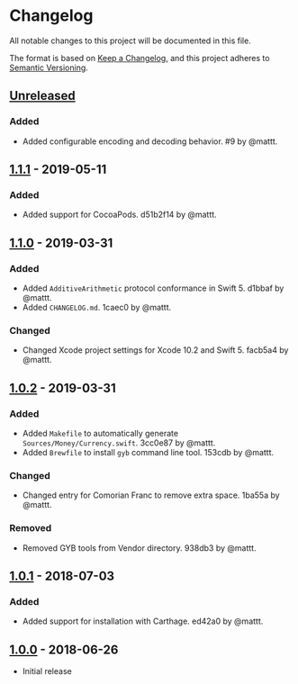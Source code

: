 # Changelog

All notable changes to this project will be documented in this file.

The format is based on [Keep a Changelog](https://keepachangelog.com/en/1.0.0/),
and this project adheres to [Semantic Versioning](https://semver.org/spec/v2.0.0.html).

## [Unreleased]

### Added

- Added configurable encoding and decoding behavior.
  #9 by @mattt.

## [1.1.1] - 2019-05-11

### Added

- Added support for CocoaPods.
  d51b2f14 by @mattt.

## [1.1.0] - 2019-03-31

### Added

- Added `AdditiveArithmetic` protocol conformance in Swift 5.
  d1bbaf by @mattt.
- Added `CHANGELOG.md`.
  1caec0 by @mattt.
  
### Changed

- Changed Xcode project settings for Xcode 10.2 and Swift 5.
  facb5a4 by @mattt.

## [1.0.2] - 2019-03-31

### Added

- Added `Makefile` to automatically generate `Sources/Money/Currency.swift`.
  3cc0e87 by @mattt.
- Added `Brewfile` to install `gyb` command line tool.
  153cdb by @mattt.

### Changed

- Changed entry for Comorian Franc to remove extra space.
  1ba55a by @mattt.

### Removed

- Removed GYB tools from Vendor directory.
  938db3 by @mattt.

## [1.0.1] - 2018-07-03

### Added

- Added support for installation with Carthage.
  ed42a0 by @mattt.

## [1.0.0] - 2018-06-26

- Initial release

[unreleased]: https://github.com/SwiftDocOrg/doctest/compare/1.1.1...master
[1.1.1]: https://github.com/SwiftDocOrg/swift-doc/releases/tag/1.1.1
[1.1.0]: https://github.com/SwiftDocOrg/swift-doc/releases/tag/1.1.0
[1.0.2]: https://github.com/SwiftDocOrg/swift-doc/releases/tag/1.0.2
[1.0.1]: https://github.com/SwiftDocOrg/swift-doc/releases/tag/1.0.1
[1.0.0]: https://github.com/SwiftDocOrg/swift-doc/releases/tag/1.0.0
